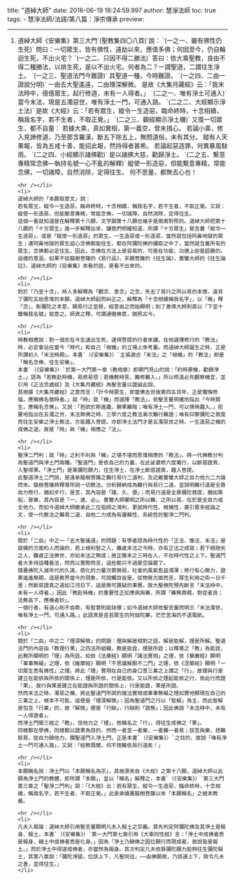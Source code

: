 title: "道綽大師"
date: 2016-06-19 18:24:59.997
author: 慧淨法師
toc: true
tags:
    - 慧淨法師/法語/第八篇：淨宗傳承
preview: 

---

<ol>
	<li>
	道綽大師《安樂集》第三大門`(聖教集四〇八頁)`說： 
	`(一之一、雖有佛性仍生死)`
	問曰：一切眾生，皆有佛性，遠劫以來，應值多佛；何因至今，仍自輪迴生死，不出火宅？ 
	`(一之二、只因不得二勝法)`
	答曰：依大乘聖教，良由不得二種勝法，以排生死，是以不出火宅。何者為二？一謂聖道，二謂往生淨土。
	 `(一之三、聖道法門今難證)`
	其聖道一種，今時難證。
	 `(一之四、二由一證說分明)`
	一由去大聖遙遠，二由理深解微。
	是故《大集月藏經》云：「我末法時中，億億眾生，起行修道，未有一人得者。」 
	`(二之一、唯有淨土可通入)`
	當今末法，現是五濁惡世，唯有淨土一門，可通入路。 
	`(二之二、大經顯示淨土法)`
	是故《大經》云：「若有眾生，縱令一生造惡，臨命終時，十念相續，稱我名字，若不生者，不取正覺。」 
	`(二之三、觀經顯示淨土機)`
	又復一切眾生，都不自量： 
	若據大乘，真如實相，第一義空，曾未措心。 
	若論小乘，修入見諦修道，乃至那含羅漢，斷五下除五上，無問道俗，未有其分。 
	縱有人天果報，皆為五戒十善，能招此報，然持得者甚希。 
	若論起惡造罪，何異暴風駃雨。 
	`(二之四、小經顯示諸佛勸)`
	是以諸佛大慈，勸歸淨土。
	`(二之五、繫意專精常念佛—執持名號一心不亂的解釋)`
	縱使一形造惡，但能繫意專精，常能念佛，一切諸障，自然消除，定得往生。 
	何不思量，都無去心也！

	<hr /></li>
	<li>
	道綽大師的「本願取意文」說：
	若有眾生，縱令一生造惡，臨命終時，十念相續，稱我名字，若不生者，不取正覺。又說：縱使一形造惡，但能繫意專精，常能念佛，一切諸障，自然消除，定得往生。
	這個一看就知道是在解釋第十八願，文字跟第十八願也幾乎是兩兩對照的。道綽大師把第十八願的「十方眾生」進一步解釋出來，讓我們明確知道，所謂「十方眾生」是含蓋「縱令一生造惡」，或是「縱使一形造惡」的眾生。一生造惡或一形造惡，當然就包括阿鼻地獄的眾生；連阿鼻地獄的眾生迴心念佛都能往生，都在阿彌陀佛的攝取之中了，當然就含蓋所有的眾生，念佛都必定往生。因此，念佛在方法上是容易的，可是在功能、功德上卻是超勝的。
	這樣的意涵，如果不從龍樹菩薩的《易行品》，天親菩薩的《往生論》，曇鸞大師的《往生論註》，道綽大師的《安樂集》來看的話，是看不出來的。

	<hr /></li>
	<li>
	對於「乃至十念」，時人多解釋為「觀念、意念」之念，失去了易行之所以易的本懷，違背了彌陀五劫思惟的本願。道綽大師起而糾正之，解釋為「十念相續稱我名字」，以「稱」釋「念」，彰彌陀之本意，顯易行之至極，經意由之而始顯明；到了善導大師則直以「下至十聲稱我名號」取意之。師資之釋，可謂通徹佛意，朗照古今。

	<hr /></li>
	<li>
	時教相應說：對一個志在今生速出生死，速得菩提的行者來講，在他選擇修行的「教法」時，必定會站在當今「時代」和自己「根機」的立場上來考量。而道綽大師誕生之時，正是所謂初入「末法時期」。本書`（《安樂集》）`主張適合「末法」之「根機」的「教法」即是「稱名念佛，往生安樂」。
	本書`（《安樂集》）`於第一大門第一章〈教相章〉即開門見山的說：「約時蒙機，勸歸淨土。」認為「若教赴時機，易修易悟；若機教時乖，難修難入。」所以修道必先觀察機宜，並引用《正法念處經》及《大集月藏經》為聖言量以證誠此說。
	其根據《大集月藏經》之意而言：「計今時眾生，即當佛去世後第四五百年，正是懺悔修福，應稱佛名號時者。」就「時」就「機」而選擇「教法」，依聖言量明確地指出「今時眾生，應稱名念佛」。又說：「若欲於斯進趣，勝果難階；唯有淨土一門，可以情悕趣入。」扼要地指出在五濁之世，末法無佛之時，三學六度之教法漸次難行難證；唯有仰蒙彌陀之救度而往生安樂之淨土教法，方能趣入菩提。亦即淨土法門才是五濁惡世之時，一生造惡之機的成佛之道，故是「時」與「機」相應之「法」。

	<hr /></li>
	<li>
	聖淨二門判：就「時」之利不利與「機」之堪不堪而思惟相應的「教法」，將一代佛教分判為聖道門與淨土門兩種。「聖道門」是依自己的力量，在此娑婆修六度萬行，以斷惑證真，入聖得果。「淨土門」是乘彌陀願力，往生淨土，在淨土斷惑證真，趣入菩提。
	此聖道淨土二門說，是遠承龍樹菩薩之難行易行二道判，及近繼曇鸞大師之自力他力二力論而來。龍樹菩薩將釋尊所說一切教法，分析歸納成為難行與易行二道，並說明難行道是全靠自力修行，猶如步行，是苦，其內容是「諸、久、墮」；而易行道是全靠彌陀救度，猶如乘船，是樂，其內容是「一、速、必」。曇鸞大師闡明之所以難、之所以易，在於是全自力或全他力。而如今道綽大師繼承此二位祖師之鴻判，更就時代性、根機性，廣引眾多經論之文，使一代教法之難易二道、自他二力成為有邏輯性、系統性的聖淨二門判。

	<hr /></li>
	<li>
	關於「二由」中之一「去大聖遙遠」的問題：有學者認為時代性的「正法、像法、末法」是就橫的方面約人而論的，若上根利智之人，雖處末法之今時，亦有正法之成就；若下根陋劣之人，雖處正法佛世，亦如末法之無成；故正像末之三時在人，不在時代性之上下。聖道門者大多持這種看法，然而以實際而言，這些都只不過是空論罷了。
	隨著佛陀入滅年代的久遠，感化的力量次第微弱，社會的風氣愈益澆薄；修行有心無力，證果遙遙無期，這是教界當今的現象，可說觸目皆是。從物質方面而言，厚生利用之術一日千里；然斷惑證真之道如江河日下，這是無可置疑的事實。故大聖佛陀預先斷言「末法時中，未有一人得者。」因此「教赴時機」的重要性正如應病與藥，所謂「藥無貴賤，對症者良；法無高下，應機者妙」。
	一個行者，有道心則不自欺，有智慧則能抉擇；如今道綽大師依聖言量而明示「末法濁世，唯有淨土一門，可通入路。」此語真是芸芸眾生的阿伽陀藥，茫茫苦海的不退風航。

	<hr /></li>
	<li>
	關於「二由」中之二「理深解微」的問題：理與解是相對之語，解是能解，理是所解。聖道法門的內容由「教理行果」之四法所組織，教是能詮，理是所詮；以釋尊之「教」為能詮，此教所顯明的「理」為所詮。如依《法華經》顯明「諸法實相」之理，依《華嚴經》顯明「事事無礙」之理，依《維摩經》顯明「不思議解脫不二門」之理，依《涅槃經》顯明「一切眾生悉有佛性」之理。將此「理」實現在自己的身口意三業之上謂之「行」，故理與行是建立在能依與所依的關係上，理是所依，行是能依。又以所依之理起能依之行，依此行而證「果」，故行與果是建立在能證與所證的關係上，行是能證，果是所證。
	然而末法之時，濁惡之機，將此聖道門所說的諸法實相或事事無礙之理如實地顯現在自己的三業之上，根本不可能，這便是「理深解微」；因為聖道門之行以「智解」為主，而此智解是包含「行業」的，故「解微」便是「行缺」，行缺則「證無」；因此佛說「末法時中，未有一人得證者」。
	而淨土門聞三經之「教」，信他力之「理」，依稱名之「行」，得往生成佛之「果」。
	同樣都在學佛，同樣都以證果為目的，然而一者苦一者樂，一者難一者易；拔苦與樂，捨難取易，拋自力歸他力，擱聖道門入淨土門，正是本書`（《安樂集》）`之目的，故說「唯有淨土一門可通入路」，又說：「經教既爾，何不捨難依易行道矣！」

	<hr /></li>
	<li>
	本願稱名說：淨土門以「本願稱名為宗」，其根源來自《大經》之第十八願，道綽大師以此願為淨土門的教體，即所謂「本願」，並以「稱名」解釋之，本書`（《安樂集》）`第三大門第三章之「聖淨二門判」說：「《大經》云：若有眾生，縱令一生造惡，臨命終時，十念相續，稱我名字，若不生者，不取正覺。」此是承續著龍樹菩薩以來「本願稱名」之根本教義。

	<hr /></li>
	<li>
	凡夫入報論：道綽大師引用聖言量顯明凡夫入報土之宗義。首先判定阿彌陀佛及其淨土是報身、報土，本書`（《安樂集》）`第一大門第七章引用《大乘同性經》言：「淨土中成佛者悉是報身，穢土中成佛者悉是化身。」因為「淨土乃酬佛之因位願行而現成者，故說皆是報土。」而於淨土中得道成佛者，亦當然為報身。其次判定凡夫依靠彌陀願力能夠往生彌陀報土，其第八章說：「彌陀淨國，位該上下，凡聖同往，⋯⋯由佛願故，乃該通上下，致令凡夫之善，並得往生。」
	</li>
</ol>

